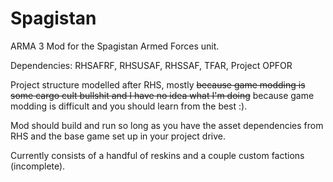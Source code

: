 # Spagistan
ARMA 3 Mod for the Spagistan Armed Forces unit.

Dependencies: RHSAFRF, RHSUSAF, RHSSAF, TFAR, Project OPFOR

Project structure modelled after RHS, mostly ~~because game modding is some cargo cult bullshit and I have no idea what I'm doing~~ because game modding is difficult and you should learn from the best :).

Mod should build and run so long as you have the asset dependencies from RHS and the base game set up in your project drive.

Currently consists of a handful of reskins and a couple custom factions (incomplete).
